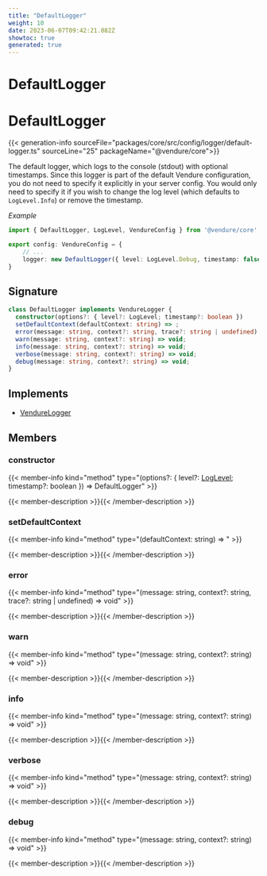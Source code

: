 ```yaml
---
title: "DefaultLogger"
weight: 10
date: 2023-06-07T09:42:21.082Z
showtoc: true
generated: true
---
```

<!-- This file was generated from the Vendure source. Do not modify. Instead, re-run the "docs:build" script -->

# DefaultLogger
<div class="symbol">


# DefaultLogger

{{< generation-info sourceFile="packages/core/src/config/logger/default-logger.ts" sourceLine="25" packageName="@vendure/core">}}

The default logger, which logs to the console (stdout) with optional timestamps. Since this logger is part of the
default Vendure configuration, you do not need to specify it explicitly in your server config. You would only need
to specify it if you wish to change the log level (which defaults to `LogLevel.Info`) or remove the timestamp.

*Example*

```ts
import { DefaultLogger, LogLevel, VendureConfig } from '@vendure/core';

export config: VendureConfig = {
    // ...
    logger: new DefaultLogger({ level: LogLevel.Debug, timestamp: false }),
}
```

## Signature

```TypeScript
class DefaultLogger implements VendureLogger {
  constructor(options?: { level?: LogLevel; timestamp?: boolean })
  setDefaultContext(defaultContext: string) => ;
  error(message: string, context?: string, trace?: string | undefined) => void;
  warn(message: string, context?: string) => void;
  info(message: string, context?: string) => void;
  verbose(message: string, context?: string) => void;
  debug(message: string, context?: string) => void;
}
```
## Implements

 * <a href='/typescript-api/logger/vendure-logger#vendurelogger'>VendureLogger</a>


## Members

### constructor

{{< member-info kind="method" type="(options?: { level?: <a href='/typescript-api/logger/log-level#loglevel'>LogLevel</a>; timestamp?: boolean }) => DefaultLogger"  >}}

{{< member-description >}}{{< /member-description >}}

### setDefaultContext

{{< member-info kind="method" type="(defaultContext: string) => "  >}}

{{< member-description >}}{{< /member-description >}}

### error

{{< member-info kind="method" type="(message: string, context?: string, trace?: string | undefined) => void"  >}}

{{< member-description >}}{{< /member-description >}}

### warn

{{< member-info kind="method" type="(message: string, context?: string) => void"  >}}

{{< member-description >}}{{< /member-description >}}

### info

{{< member-info kind="method" type="(message: string, context?: string) => void"  >}}

{{< member-description >}}{{< /member-description >}}

### verbose

{{< member-info kind="method" type="(message: string, context?: string) => void"  >}}

{{< member-description >}}{{< /member-description >}}

### debug

{{< member-info kind="method" type="(message: string, context?: string) => void"  >}}

{{< member-description >}}{{< /member-description >}}


</div>
